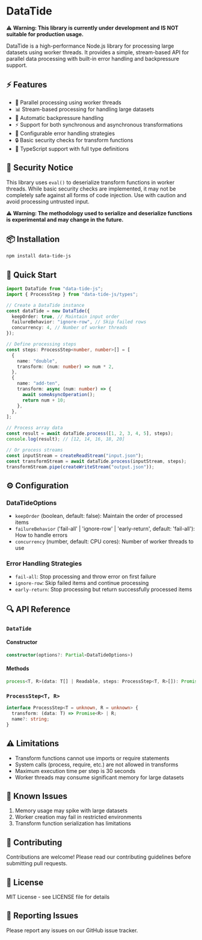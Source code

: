 # DataTide

⚠️ **Warning: This library is currently under development and IS NOT suitable for production usage.**

DataTide is a high-performance Node.js library for processing large datasets using worker threads. It provides a simple, stream-based API for parallel data processing with built-in error handling and backpressure support.

## ⚡ Features

- 🚀 Parallel processing using worker threads
- 📊 Stream-based processing for handling large datasets
- 🔄 Automatic backpressure handling
- ⚡ Support for both synchronous and asynchronous transformations
- 🎯 Configurable error handling strategies
- 🔒 Basic security checks for transform functions
- 📝 TypeScript support with full type definitions

## 🚨 Security Notice

This library uses `eval()` to deserialize transform functions in worker threads. While basic security checks are implemented, it may not be completely safe against all forms of code injection. Use with caution and avoid processing untrusted input.

⚠️ **Warning: The methodology used to serialize and deserialize functions is experimental and may change in the future.**

## 📦 Installation

```bash
npm install data-tide-js
```

## 🚀 Quick Start

```typescript
import DataTide from "data-tide-js";
import { ProcessStep } from "data-tide-js/types";

// Create a DataTide instance
const dataTide = new DataTide({
  keepOrder: true, // Maintain input order
  failureBehavior: "ignore-row", // Skip failed rows
  concurrency: 4, // Number of worker threads
});

// Define processing steps
const steps: ProcessStep<number, number>[] = [
  {
    name: "double",
    transform: (num: number) => num * 2,
  },
  {
    name: "add-ten",
    transform: async (num: number) => {
      await someAsyncOperation();
      return num + 10;
    },
  },
];

// Process array data
const result = await dataTide.process([1, 2, 3, 4, 5], steps);
console.log(result); // [12, 14, 16, 18, 20]

// Or process streams
const inputStream = createReadStream("input.json");
const transformStream = await dataTide.process(inputStream, steps);
transformStream.pipe(createWriteStream("output.json"));
```

## ⚙️ Configuration

### DataTideOptions

- `keepOrder` (boolean, default: false): Maintain the order of processed items
- `failureBehavior` ('fail-all' | 'ignore-row' | 'early-return', default: 'fail-all'): How to handle errors
- `concurrency` (number, default: CPU cores): Number of worker threads to use

### Error Handling Strategies

- `fail-all`: Stop processing and throw error on first failure
- `ignore-row`: Skip failed items and continue processing
- `early-return`: Stop processing but return successfully processed items

## 🔍 API Reference

### `DataTide`

#### Constructor

```typescript
constructor(options?: Partial<DataTideOptions>)
```

#### Methods

```typescript
process<T, R>(data: T[] | Readable, steps: ProcessStep<T, R>[]): Promise<R[] | Transform>
```

### `ProcessStep<T, R>`

```typescript
interface ProcessStep<T = unknown, R = unknown> {
  transform: (data: T) => Promise<R> | R;
  name?: string;
}
```

## ⚠️ Limitations

- Transform functions cannot use imports or require statements
- System calls (process, require, etc.) are not allowed in transforms
- Maximum execution time per step is 30 seconds
- Worker threads may consume significant memory for large datasets

## 🐛 Known Issues

1. Memory usage may spike with large datasets
2. Worker creation may fail in restricted environments
3. Transform function serialization has limitations

## 🤝 Contributing

Contributions are welcome! Please read our contributing guidelines before submitting pull requests.

## 📄 License

MIT License - see LICENSE file for details

## 🐛 Reporting Issues

Please report any issues on our GitHub issue tracker.
